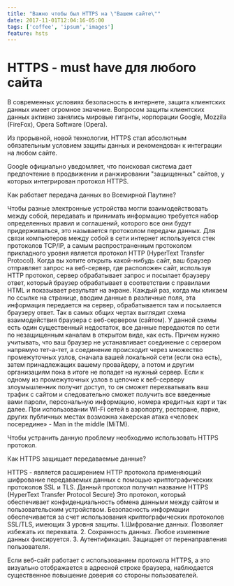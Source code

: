```yaml
---
title: "Важно чтобы был HTTPS на \"Вашем сайте\""
date: 2017-11-01T12:04:16-05:00
tags: ['coffee', 'ipsum','images']
feature: hsts
---
```


# HTTPS - must have для любого сайта 

В современных условиях безопасность в интернете, защита клиентских данных имеет огромное значение. 
Вопросом защиты клиентских данных активно занялись мировые гиганты,  корпорации Google, Mozzila (FireFox), Opera Software (Opera).   

Из прорывной, новой технологии, HTTPS стал абсолютным обязательным условием защиты данных и рекомендован к интеграции на любом сайте. 

Google официально уведомляет, что поисковая система дает предпочтение в продвижении и ранжировании "защищенных" сайтов, у которых интегрирован протокол HTTPS.  
 
Как работает передача данных во Всемирной Паутине?
 
Чтобы разные электронные устройства могли взаимодействовать между собой, передавать и принимать информацию требуется набор определенных правил и соглашений, которого все они будут придерживаться, это называется протоколом передачи данных. Для связи компьютеров между собой в сети интернет используется стек протоколов TCP/IP, а самым распространенным протоколом прикладного уровня является протокол HTTP (HyperText Transfer Prоtocоl).
Когда вы хотите открыть какой-нибудь сайт, ваш браузер отправляет запрос на веб-сервер, где расположен сайт, используя HTTP протокол, сервер обрабатывает запрос и посылает браузеру ответ, который браузер обрабатывает в соответствии с правилами HTML и показывает результат на экране. Каждый раз, когда мы кликаем по ссылке на странице, вводим данные в различные поля, эта информация передается на сервер, обрабатывается там и посылается браузеру ответ. Так в самых общих чертах выглядит схема взаимодействия браузера с веб-сервером (сайтом).
У данной схемы есть один существенный недостаток, все данные передаются по сети по незащищенным каналам в открытом виде, как есть. Причем нужно учитывать, что ваш браузер не устанавливает соединение с сервером напрямую тет-а-тет, а соединение происходит через множество промежуточных узлов, сначала вашей локальной сети (если она есть), затем принадлежащих вашему провайдеру, а потом и другим организациям пока в итоге не попадет на нужный сервер. 
Если к одному из промежуточных узлов в цепочке к веб-серверу злоумышленник получит доступ, то он сможет перехватывать ваш трафик с сайтом и следовательно сможет получить все введенные вами пароли, персональную информацию, номера кредитных карт и так далее. При использовании WI-Fi сетей в аэропорту, ресторане, парке, других публичных местах возможна хакерская атака «человек посередине» - Man in the middle (MiTM).
 
Чтобы устранить данную проблему необходимо использовать HTTPS протокол. 
 
Как  HTTPS защищает передаваемые данные? 
 
HTTPS - является расширением HTTP протокола применяющий шифрование передаваемых данных с помощью криптографических протоколов SSL и TLS. Данный протокол получил название HTTPS (HyperText Transfer Protocol Secure) 
Это протокол, который обеспечивает конфиденциальность обмена данными между сайтом и пользовательским устройством. Безопасность информации обеспечивается за счет использования криптографических протоколов SSL/TLS, имеющих 3 уровня защиты.
      1.Шифрование данных. Позволяет избежать их перехвата.
      2. Сохранность данных. Любое изменение данных фиксируется.
     3. Аутентификация. Защищает от перенаправления пользователя.
 
Если веб-сайт работает с использованием протокола HTTPS, а это визуально отображается в адресной строке браузера, наблюдается существенное повышение доверия со стороны пользователей.